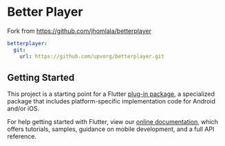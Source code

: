 # Better Player

Fork from https://github.com/jhomlala/betterplayer

```yaml
betterplayer:
  git:
    url: https://github.com/upvorg/betterplayer.git
```

## Getting Started

This project is a starting point for a Flutter
[plug-in package](https://flutter.dev/developing-packages/),
a specialized package that includes platform-specific implementation code for
Android and/or iOS.

For help getting started with Flutter, view our
[online documentation](https://flutter.dev/docs), which offers tutorials,
samples, guidance on mobile development, and a full API reference.
